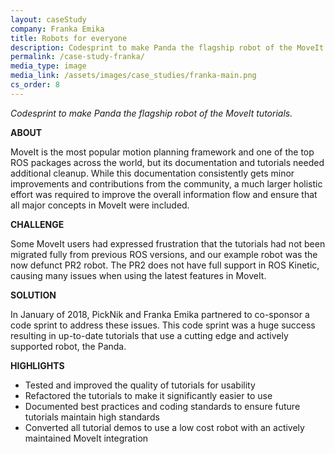 ```yaml
---
layout: caseStudy
company: Franka Emika
title: Robots for everyone
description: Codesprint to make Panda the flagship robot of the MoveIt tutorials.
permalink: /case-study-franka/
media_type: image
media_link: /assets/images/case_studies/franka-main.png
cs_order: 8
---
```

*Codesprint to make Panda the flagship robot of the MoveIt tutorials.*

**ABOUT**

MoveIt is the most popular motion planning framework and one of the top ROS packages across the world, but its documentation and tutorials needed additional cleanup. While this documentation consistently gets minor improvements and contributions from the community, a much larger holistic effort was required to improve the overall information flow and ensure that all major concepts in MoveIt were included.

**CHALLENGE**

Some MoveIt users had expressed frustration that the tutorials had not been migrated fully from previous ROS versions, and our example robot was the now defunct PR2 robot. The PR2 does not have full support in ROS Kinetic, causing many issues when using the latest features in MoveIt.

**SOLUTION**

In January of 2018, PickNik and Franka Emika partnered to co-sponsor a code sprint to address these issues. This code sprint was a huge success resulting in up-to-date tutorials that use a cutting edge and actively supported robot, the Panda.

**HIGHLIGHTS**

*   Tested and improved the quality of tutorials for usability
*   Refactored the tutorials to make it significantly easier to use
*   Documented best practices and coding standards to ensure future tutorials maintain high standards
*   Converted all tutorial demos to use a low cost robot with an actively maintained MoveIt integration
